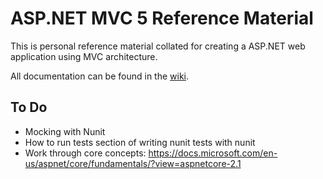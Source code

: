 # ASP.NET MVC 5 Reference Material

This is personal reference material collated for creating a ASP.NET web application using MVC architecture.


All documentation can be found in the [wiki](https://github.com/Tolvic/dotnet-mvc-csharp-asp.net/wiki).

## To Do
* Mocking with Nunit
* How to run tests section of writing nunit tests with nunit
* Work through core concepts: https://docs.microsoft.com/en-us/aspnet/core/fundamentals/?view=aspnetcore-2.1
